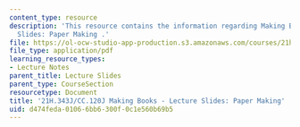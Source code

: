 ```yaml
---
content_type: resource
description: 'This resource contains the information regarding Making Books - Lecture
  Slides: Paper Making .'
file: https://ol-ocw-studio-app-production.s3.amazonaws.com/courses/21h-343j-making-books-the-renaissance-and-today-spring-2016/d474feda01066bb6300f0c1e560b69b5_MIT21H_343JS16_Paper.pdf
file_type: application/pdf
learning_resource_types:
- Lecture Notes
parent_title: Lecture Slides
parent_type: CourseSection
resourcetype: Document
title: '21H.343J/CC.120J Making Books - Lecture Slides: Paper Making'
uid: d474feda-0106-6bb6-300f-0c1e560b69b5
---
```

